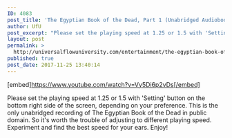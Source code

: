 ```yaml
---
ID: 4083
post_title: 'The Egyptian Book of the Dead, Part 1 (Unabridged Audiobook) Spirituality &#8211; Mysticism'
author: UfU
post_excerpt: "Please set the playing speed at 1.25 or 1.5 with 'Setting' button on the bottom right side of the screen, depending on your preference. This is the only unabridged recording of The Egyptian Book of the Dead in public domain. So it's worth the trouble of adjusting to different playing speed. Experiment and find the best speed for your ears. Enjoy!"
layout: post
permalink: >
  http://universalflowuniversity.com/entertainment/the-egyptian-book-of-the-dead-part-1-unabridged-audiobook-spirituality-mysticism/
published: true
post_date: 2017-11-25 13:40:14
---
```

[embed]https://www.youtube.com/watch?v=Vy5Di6p2vDs[/embed]<br>
<p>Please set the playing speed at 1.25 or 1.5 with 'Setting' button on the bottom right side of the screen, depending on your preference. This is the only unabridged recording of The Egyptian Book of the Dead in public domain. So it's worth the trouble of adjusting to different playing speed. Experiment and find the best speed for your ears. Enjoy!</p>